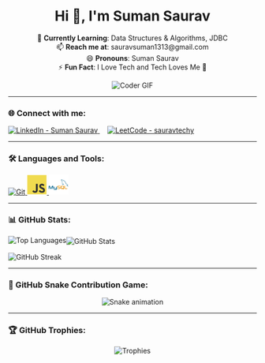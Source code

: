 <h1 align="center">Hi 👋, I'm Suman Saurav</h1>

<p align="center">
  🌱 <b>Currently Learning</b>: Data Structures & Algorithms, JDBC <br>
  📫 <b>Reach me at</b>: sauravsuman1313@gmail.com <br>
  😄 <b>Pronouns</b>: Suman Saurav <br>
  ⚡ <b>Fun Fact</b>: I Love Tech and Tech Loves Me 💙
</p>

<!-- Coding Image -->
<p align="center">
  <img alt="Coder GIF" height="250" src="https://images.squarespace-cdn.com/content/v1/5769fc401b631bab1addb2ab/1541580611624-TE64QGKRJG8SWAIUS7NS/ke17ZwdGBToddI8pDm48kPoswlzjSVMM-SxOp7CV59BZw-zPPgdn4jUwVcJE1ZvWQUxwkmyExglNqGp0IvTJZamWLI2zvYWH8K3-s_4yszcp2ryTI0HqTOaaUohrI8PI6FXy8c9PWtBlqAVlUS5izpdcIXDZqDYvprRqZ29Pw0o/coding-freak.gif" />
</p>

---

### 🌐 Connect with me:

<p align="left">
  <a href="https://www.linkedin.com/in/suman-saurav-892643213/" target="_blank">
    <img src="https://raw.githubusercontent.com/rahuldkjain/github-profile-readme-generator/master/src/images/icons/Social/linked-in-alt.svg" alt="LinkedIn - Suman Saurav" height="30" width="40" />
  </a>
  &nbsp;&nbsp;&nbsp;
  <a href="https://leetcode.com/sauravtechy/" target="_blank">
    <img src="https://raw.githubusercontent.com/rahuldkjain/github-profile-readme-generator/master/src/images/icons/Social/leet-code.svg" alt="LeetCode - sauravtechy" height="30" width="40" />
  </a>
</p>

---

### 🛠️ Languages and Tools:

<p align="left">
  <a href="https://git-scm.com/" target="_blank">
    <img src="https://www.vectorlogo.zone/logos/git-scm/git-scm-icon.svg" alt="Git" width="40" height="40"/>
  </a>
  <a href="https://developer.mozilla.org/en-US/docs/Web/JavaScript" target="_blank">
    <img src="https://raw.githubusercontent.com/devicons/devicon/master/icons/javascript/javascript-original.svg" alt="JavaScript" width="40" height="40"/>
  </a>
  <a href="https://www.mysql.com/" target="_blank">
    <img src="https://raw.githubusercontent.com/devicons/devicon/master/icons/mysql/mysql-original-wordmark.svg" alt="MySQL" width="40" height="40"/>
  </a>
</p>

---

### 📊 GitHub Stats:

<p>
  <img align="left" src="https://github-readme-stats.vercel.app/api/top-langs?username=saurav1313&show_icons=true&locale=en&layout=compact" alt="Top Languages" />
</p>

<p>
  <img align="center" src="https://github-readme-stats.vercel.app/api?username=saurav1313&show_icons=true&locale=en" alt="GitHub Stats" />
</p>

<p>
  <img align="center" src="https://github-readme-streak-stats.herokuapp.com/?user=saurav1313" alt="GitHub Streak" />
</p>

---

### 🐍 GitHub Snake Contribution Game:

<p align="center">
  <img src="https://profile-readme-generator.com/assets/snake.svg" alt="Snake animation" />
</p>

---

### 🏆 GitHub Trophies:

<p align="center">
  <img src="https://github-profile-trophy.vercel.app/?username=saurav1313&theme=radical&no-frame=false&no-bg=false&margin-w=4" alt="Trophies" />
</p>
